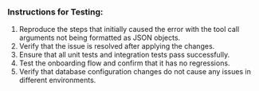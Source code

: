 ### Instructions for Testing:
1. Reproduce the steps that initially caused the error with the tool call arguments not being formatted as JSON objects.
2. Verify that the issue is resolved after applying the changes.
3. Ensure that all unit tests and integration tests pass successfully.
4. Test the onboarding flow and confirm that it has no regressions.
5. Verify that database configuration changes do not cause any issues in different environments.